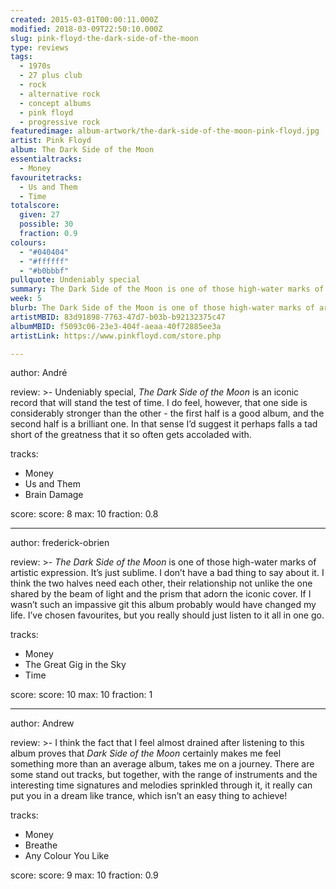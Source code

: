 ```yaml
---
created: 2015-03-01T00:00:11.000Z
modified: 2018-03-09T22:50:10.000Z
slug: pink-floyd-the-dark-side-of-the-moon
type: reviews
tags:
  - 1970s
  - 27 plus club
  - rock
  - alternative rock
  - concept albums
  - pink floyd
  - progressive rock
featuredimage: album-artwork/the-dark-side-of-the-moon-pink-floyd.jpg
artist: Pink Floyd
album: The Dark Side of the Moon
essentialtracks:
  - Money
favouritetracks:
  - Us and Them
  - Time
totalscore:
  given: 27
  possible: 30
  fraction: 0.9
colours:
  - "#040404"
  - "#ffffff"
  - "#b0bbbf"
pullquote: Undeniably special
summary: The Dark Side of the Moon is one of those high-water marks of artistic expression. It's just sublime. I don't have a bad thing to say about it.
week: 5
blurb: The Dark Side of the Moon is one of those high-water marks of artistic expression. It’s just sublime. I don’t have a bad thing to say about it.
artistMBID: 83d91898-7763-47d7-b03b-b92132375c47
albumMBID: f5093c06-23e3-404f-aeaa-40f72885ee3a
artistLink: https://www.pinkfloyd.com/store.php

---
```


author: André

review: >-
  Undeniably special, *The Dark Side of the Moon* is an iconic record that will stand the test of time. I do feel, however, that one side is considerably stronger than the other - the first half is a good album, and the second half is a brilliant one. In that sense I’d suggest it perhaps falls a tad short of the greatness that it so often gets accoladed with.

tracks:
  - Money
  - ­Us and Them
  - ­Brain Damage

score:
  score: 8
  max: 10
  fraction: 0.8

---
author: frederick-obrien

review: >-
  *The Dark Side of the Moon* is one of those high-water marks of artistic expression. It’s just sublime. I don’t have a bad thing to say about it. I think the two halves need each other, their relationship not unlike the one shared by the beam of light and the prism that adorn the iconic cover. If I wasn’t such an impassive git this album probably would have changed my life. I’ve chosen favourites, but you really should just listen to it all in one go.

tracks:
  - Money
  - ­The Great Gig in the Sky
  - ­Time

score:
  score: 10
  max: 10
  fraction: 1

---
author: Andrew

review: >-
  I think the fact that I feel almost drained after listening to this album proves that *Dark Side of the Moon* certainly makes me feel something more than an average album, takes me on a journey. There are some stand out tracks, but together, with the range of instruments and the interesting time signatures and melodies sprinkled through it, it really can put you in a dream like trance, which isn’t an easy thing to achieve!

tracks:
  - Money
  - ­Breathe
  - ­Any Colour You Like

score:
  score: 9
  max: 10
  fraction: 0.9
